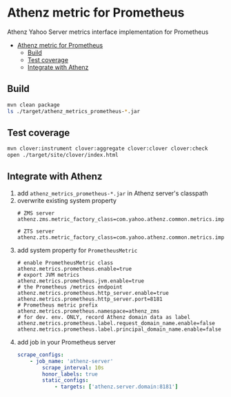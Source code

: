 <a id="markdown-athenz-metric-for-prometheus" name="athenz-metric-for-prometheus"></a>
# Athenz metric for Prometheus
Athenz Yahoo Server metrics interface implementation for Prometheus

<!-- TOC -->

- [Athenz metric for Prometheus](#athenz-metric-for-prometheus)
    - [Build](#build)
    - [Test coverage](#test-coverage)
    - [Integrate with Athenz](#integrate-with-athenz)

<!-- /TOC -->

<a id="markdown-build" name="build"></a>
## Build
```bash
mvn clean package
ls ./target/athenz_metrics_prometheus-*.jar
```

<a id="markdown-test-coverage" name="test-coverage"></a>
## Test coverage
```bash
mvn clover:instrument clover:aggregate clover:clover clover:check
open ./target/site/clover/index.html
```

<a id="markdown-integrate-with-athenz" name="integrate-with-athenz"></a>
## Integrate with Athenz
1. add `athenz_metrics_prometheus-*.jar` in Athenz server's classpath
1. overwrite existing system property
    ```properties
    # ZMS server
    athenz.zms.metric_factory_class=com.yahoo.athenz.common.metrics.impl.prometheus.PrometheusMetricFactory

    # ZTS server
    athenz.zts.metric_factory_class=com.yahoo.athenz.common.metrics.impl.prometheus.PrometheusMetricFactory
    ```
1. add system property for `PrometheusMetric`
    ```properties
    # enable PrometheusMetric class
    athenz.metrics.prometheus.enable=true
    # export JVM metrics
    athenz.metrics.prometheus.jvm.enable=true
    # the Prometheus /metrics endpoint
    athenz.metrics.prometheus.http_server.enable=true
    athenz.metrics.prometheus.http_server.port=8181
    # Prometheus metric prefix
    athenz.metrics.prometheus.namespace=athenz_zms
    # for dev. env. ONLY, record Athenz domain data as label
    athenz.metrics.prometheus.label.request_domain_name.enable=false
    athenz.metrics.prometheus.label.principal_domain_name.enable=false
    ```
1. add job in your Prometheus server
    ```yaml
    scrape_configs:
        - job_name: 'athenz-server'
            scrape_interval: 10s
            honor_labels: true
            static_configs:
                - targets: ['athenz.server.domain:8181']
    ```
